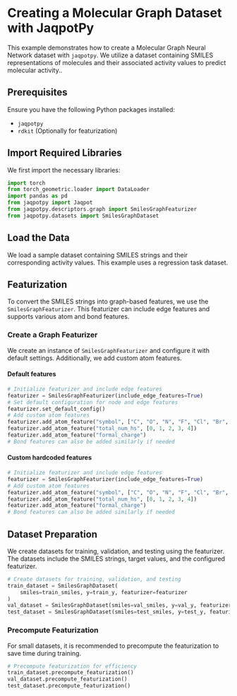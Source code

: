 # Creating a Molecular Graph Dataset with JaqpotPy

This example demonstrates how to create a Molecular Graph Neural Network dataset with `jaqpotpy`. We utilize a dataset containing SMILES representations of molecules and their associated activity values to predict molecular activity..

## Prerequisites

Ensure you have the following Python packages installed:

- `jaqpotpy` 
- `rdkit` (Optionally for featurization) 

## Import Required Libraries

We first import the necessary libraries:

```python
import torch
from torch_geometric.loader import DataLoader
import pandas as pd
from jaqpotpy import Jaqpot
from jaqpotpy.descriptors.graph import SmilesGraphFeaturizer
from jaqpotpy.datasets import SmilesGraphDataset
```

## Load the Data
We load a sample dataset containing SMILES strings and their corresponding activity values. This example uses a regression task dataset.

## Featurization
To convert the SMILES strings into graph-based features, we use the `SmilesGraphFeaturizer`. This featurizer can include edge features and supports various atom and bond features.

### Create a Graph Featurizer
We create an instance of `SmilesGraphFeaturizer` and configure it with default settings. Additionally, we add custom atom features.

#### Default features
```python
# Initialize featurizer and include edge features
featurizer = SmilesGraphFeaturizer(include_edge_features=True)
# Set default configuration for node and edge features
featurizer.set_default_config()
# Add custom atom features
featurizer.add_atom_feature("symbol", ["C", "O", "N", "F", "Cl", "Br", "I"])
featurizer.add_atom_feature("total_num_hs", [0, 1, 2, 3, 4])
featurizer.add_atom_feature("formal_charge")
# Bond features can also be added similarly if needed
```

#### Custom hardcoded features
```python
# Initialize featurizer and include edge features
featurizer = SmilesGraphFeaturizer(include_edge_features=True)
# Add custom atom features
featurizer.add_atom_feature("symbol", ["C", "O", "N", "F", "Cl", "Br", "I"])
featurizer.add_atom_feature("total_num_hs", [0, 1, 2, 3, 4])
featurizer.add_atom_feature("formal_charge")
# Bond features can also be added similarly if needed
```

## Dataset Preparation
We create datasets for training, validation, and testing using the featurizer. The datasets include the SMILES strings, target values, and the configured featurizer.

```python
# Create datasets for training, validation, and testing
train_dataset = SmilesGraphDataset(
    smiles=train_smiles, y=train_y, featurizer=featurizer
)
val_dataset = SmilesGraphDataset(smiles=val_smiles, y=val_y, featurizer=featurizer)
test_dataset = SmilesGraphDataset(smiles=test_smiles, y=test_y, featurizer=featurizer)
```

### Precompute Featurization
For small datasets, it is recommended to precompute the featurization to save time during training.

```python
# Precompute featurization for efficiency
train_dataset.precompute_featurization()
val_dataset.precompute_featurization()
test_dataset.precompute_featurization()
```


